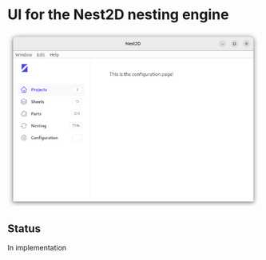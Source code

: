 # UI for the Nest2D nesting engine


![Nest2D](nest2d.png?raw=true "Nest2D")

## Status

In implementation